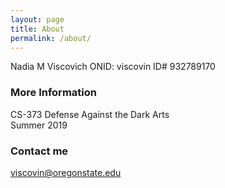 ```yaml
---
layout: page
title: About
permalink: /about/
---
```


Nadia M Viscovich
ONID: viscovin
ID# 932789170

### More Information

CS-373 Defense Against the Dark Arts   
Summer 2019

### Contact me

[viscovin@oregonstate.edu](mailto:viscovin@oregonstate.edu)
